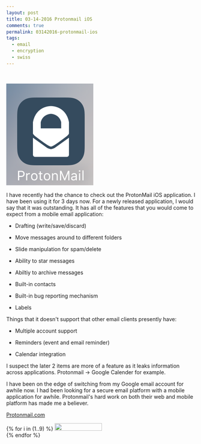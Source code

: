 ```yaml
---
layout: post
title: 03-14-2016 Protonmail iOS
comments: true
permalink: 03142016-protonmail-ios
tags:
  - email
  - encryption
  - swiss
---
```


&nbsp;

![](/assets/protonmail/protonmail-icon.png)

I have recently had the chance to check out the ProtonMail iOS application.  I have been using it for 3 days now.  For a newly released application, I would say that it was outstanding.  It has all of the features that you would come to expect from a mobile email application:

  * Drafting (write/save/discard)

  * Move messages around to different folders

  * Slide manipulation for spam/delete

  * Ability to star messages

  * Abiltiy to archive messages

  * Built-in contacts

  * Built-in bug reporting mechanism

  * Labels

 Things that it doesn't support that other email clients presently have:

  * Multiple account support

  * Reminders (event and email reminder)

  * Calendar integration

I suspect the later 2 items are more of a feature as it leaks information across applications. Protonmail -> Google Calender for example.

I have been on the edge of switching from my Google email account for awhile now.  I had been looking for a secure email platform with a mobile application for awhile.  Protonmail's hard work on both their web and mobile platform has made me a believer.

[Protonmail.com](http://protonmail.com/)

{% for i in (1..9) %}
<img src="assets/protonmail/{{ i }}.png" width="50%" height="50%"><br>
{% endfor %}

&nbsp;